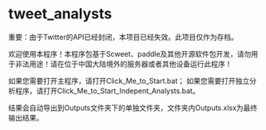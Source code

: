 # tweet_analysts

重要：由于Twitter的API已经封闭，本项目已经失效。此项目仅作为存档。

欢迎使用本程序！本程序包基于Scweet、paddle及其他开源软件包开发，请勿用于非法用途！请在位于中国大陆境外的服务器或者其他设备运行此程序！

如果您需要打开主程序，请打开Click_Me_to_Start.bat；
如果您需要打开独立分析程序，请打开Click_Me_to_Start_Indepent_Analysts.bat。

结果会自动导出到Outputs文件夹下的单独文件夹，文件夹内Outputs.xlsx为最终输出结果。
